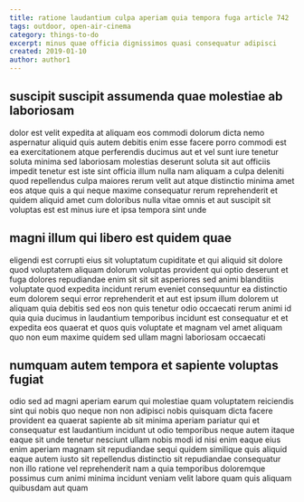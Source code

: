 ```yaml
---
title: ratione laudantium culpa aperiam quia tempora fuga article 742
tags: outdoor, open-air-cinema
category: things-to-do
excerpt: minus quae officia dignissimos quasi consequatur adipisci
created: 2019-01-10
author: author1
---
```


## suscipit suscipit assumenda quae molestiae ab laboriosam

dolor est velit expedita at aliquam eos commodi dolorum dicta nemo aspernatur aliquid quis autem debitis enim esse facere porro commodi est ea exercitationem atque perferendis ducimus aut et vel sunt iure tenetur soluta minima sed laboriosam molestias deserunt soluta sit aut officiis impedit tenetur est iste sint officia illum nulla nam aliquam a culpa deleniti quod repellendus culpa maiores rerum velit aut atque distinctio minima amet eos atque quis a qui neque maxime consequatur rerum reprehenderit et quidem aliquid amet cum doloribus nulla vitae omnis et aut suscipit sit voluptas est est minus iure et ipsa tempora sint unde

## magni illum qui libero est quidem quae

eligendi est corrupti eius sit voluptatum cupiditate et qui aliquid sit dolore quod voluptatem aliquam dolorum voluptas provident qui optio deserunt et fuga dolores repudiandae enim sit sit sit asperiores sed animi blanditiis voluptate quod expedita incidunt rerum eveniet consequuntur ea distinctio eum dolorem sequi error reprehenderit et aut est ipsum illum dolorem ut aliquam quia debitis sed eos non quis tenetur odio occaecati rerum animi id quia quia ducimus in laudantium temporibus incidunt est consequatur et et expedita eos quaerat et quos quis voluptate et magnam vel amet aliquam quo non eum maxime quidem sed ullam magni laboriosam occaecati

## numquam autem tempora et sapiente voluptas fugiat

odio sed ad magni aperiam earum qui molestiae quam voluptatem reiciendis sint qui nobis quo neque non non adipisci nobis quisquam dicta facere provident ea quaerat sapiente ab sit minima aperiam pariatur qui et consequatur est laudantium incidunt ut odio temporibus neque autem itaque eaque sit unde tenetur nesciunt ullam nobis modi id nisi enim eaque eius enim aperiam magnam sit repudiandae sequi quidem similique quis aliquid eaque autem iusto sit repellendus distinctio sit repudiandae consequatur non illo ratione vel reprehenderit nam a quia temporibus doloremque possimus cum animi minima incidunt veniam velit labore quam quis aliquam quibusdam aut quam
